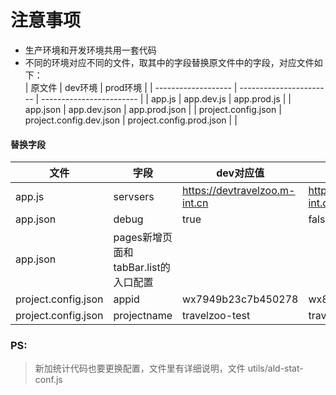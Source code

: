 # 注意事项

* 生产环境和开发环境共用一套代码
* 不同的环境对应不同的文件，取其中的字段替换原文件中的字段，对应文件如下：  
| 原文件              | dev环境                 | prod环境                 |
| ------------------- | ----------------------- | ------------------------ |
| app.js              | app.dev.js              | app.prod.js              |
| app.json            | app.dev.json            | app.prod.json            |
| project.config.json | project.config.dev.json | project.config.prod.json |  |
 
#### 替换字段 
| 文件                | 字段                                 | dev对应值                     | prod对应值                 |
| ------------------- | ------------------------------------ | ----------------------------- | -------------------------- |
| app.js              | servsers                             | https://devtravelzoo.m-int.cn | https://travelzoo.m-int.cn |
| app.json            | debug                                | true                          | false                      |
| app.json            | pages新增页面和tabBar.list的入口配置 |                               |                            |
| project.config.json | appid                                | wx7949b23c7b450278            | wx8332c5c050be0e3d         |
| project.config.json | projectname                          | travelzoo-test                | travelzoo%2B               |


### PS:
> 新加统计代码也要更换配置，文件里有详细说明，文件 utils/ald-stat-conf.js